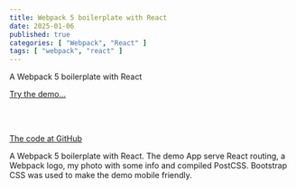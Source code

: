 ```yaml
---
title: Webpack 5 boilerplate with React
date: 2025-01-06
published: true
categories: [ "Webpack", "React" ]
tags: [ "webpack", "react" ]
---
```



A Webpack 5 boilerplate with React

<a href="https://webpack5react.persteenolsen.com/" target="_blank">Try the demo...</a>

<br /><br />

<a href="https://github.com/persteenolsen/webpack-5-react-boilerplate" target="_blank">The code at GitHub</a>

A Webpack 5 boilerplate with React. The demo App serve React routing, a Webpack logo, my photo with some info and compiled PostCSS. Bootstrap CSS was used to make the demo mobile friendly.

